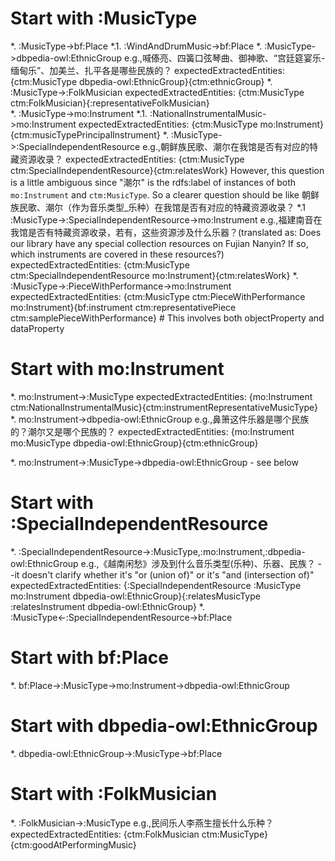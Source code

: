 # Start with :MusicType
*. :MusicType->bf:Place
    *.1. :WindAndDrumMusic->bf:Place
*. :MusicType->dbpedia-owl:EthnicGroup
    e.g.,喊傣亮、四簧口弦琴曲、御神歌、“宫廷筵宴乐-缅甸乐”、加美兰、扎平各是哪些民族的？
    expectedExtractedEntities: {ctm:MusicType dbpedia-owl:EthnicGroup}{ctm:ethnicGroup}
*. :MusicType->:FolkMusician
    expectedExtractedEntities: {ctm:MusicType ctm:FolkMusician}{:representativeFolkMusician}     
*. :MusicType->mo:Instrument
    *.1. :NationalInstrumentalMusic->mo:Instrument
        expectedExtractedEntities: {ctm:MusicType mo:Instrument}{ctm:musicTypePrincipalInstrument}
*. :MusicType->:SpecialIndependentResource
    e.g.,朝鲜族民歌、潮尔在我馆是否有对应的特藏资源收录？
        expectedExtractedEntities: {ctm:MusicType ctm:SpecialIndependentResource}{ctm:relatesWork}
        However, this question is a little ambiguous since "潮尔" is the rdfs:label of instances of both `mo:Instrument` and `ctm:MusicType`. So a clearer question should be like 朝鲜族民歌、潮尔（作为音乐类型_乐种）在我馆是否有对应的特藏资源收录？
    *.1 :MusicType->:SpecialIndependentResource->mo:Instrument
        e.g.,福建南音在我馆是否有特藏资源收录，若有，这些资源涉及什么乐器？(translated as: Does our library have any special collection resources on Fujian Nanyin? If so, which instruments are covered in these resources?)
        expectedExtractedEntities: {ctm:MusicType ctm:SpecialIndependentResource mo:Instrument}{ctm:relatesWork}
*. :MusicType->:PieceWithPerformance->mo:Instrument
    expectedExtractedEntities: {ctm:MusicType ctm:PieceWithPerformance mo:Instrument}{bf:instrument ctm:representativePiece ctm:samplePieceWithPerformance} # This involves both objectProperty and dataProperty

# Start with mo:Instrument
*. mo:Instrument->:MusicType
    expectedExtractedEntities: {mo:Instrument ctm:NationalInstrumentalMusic}{ctm:instrumentRepresentativeMusicType}
*. mo:Instrument->dbpedia-owl:EthnicGroup
    e.g.,鼻箫这件乐器是哪个民族的？潮尔又是哪个民族的？
    expectedExtractedEntities: {mo:Instrument mo:MusicType dbpedia-owl:EthnicGroup}{ctm:ethnicGroup}
    
*. mo:Instrument->:MusicType->dbpedia-owl:EthnicGroup - see below

# Start with :SpecialIndependentResource
*. :SpecialIndependentResource->:MusicType,:mo:Instrument,:dbpedia-owl:EthnicGroup
    e.g.,《越南闲愁》涉及到什么音乐类型(乐种)、乐器、民族？
    --it doesn't clarify whether it's "or (union of)" or it's "and (intersection of)"
    expectedExtractedEntities: {:SpecialIndependentResource :MusicType mo:Instrument dbpedia-owl:EthnicGroup}{:relatesMusicType :relatesInstrument dbpedia-owl:EthnicGroup}
*. :MusicType<-:SpecialIndependentResource->bf:Place

# Start with bf:Place
*. bf:Place->:MusicType->mo:Instrument->dbpedia-owl:EthnicGroup

# Start with dbpedia-owl:EthnicGroup
*. dbpedia-owl:EthnicGroup->:MusicType->bf:Place

# Start with :FolkMusician
*. :FolkMusician->:MusicType
    e.g.,民间乐人李燕生擅长什么乐种？
    expectedExtractedEntities: {ctm:FolkMusician ctm:MusicType}{ctm:goodAtPerformingMusic}